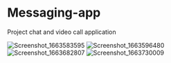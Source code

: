 # Messaging-app
Project  chat and video call application 

![Screenshot_1663583595](https://user-images.githubusercontent.com/97079975/193396313-53c84942-ddb0-4b70-bda1-9c02e1f053de.png)
![Screenshot_1663596480](https://user-images.githubusercontent.com/97079975/193396319-633718a0-356f-48ca-94d3-3a96a9b7a1df.png)
![Screenshot_1663682807](https://user-images.githubusercontent.com/97079975/193396321-a88ec8ca-b75a-40fc-aff0-b32037bd5302.png)
![Screenshot_1663730009](https://user-images.githubusercontent.com/97079975/193396328-5f0e035b-baf3-41a0-bba1-afb180fe3071.png)
